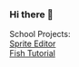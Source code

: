 ### Hi there 👋

<!--
**kenzie-evans/kenzie-evans** is a ✨ _special_ ✨ repository because its `README.md` (this file) appears on your GitHub profile.

Here are some ideas to get you started:

- 🔭 I’m currently working on ...
- 🌱 I’m currently learning ...
- 👯 I’m looking to collaborate on ...
- 🤔 I’m looking for help with ...
- 💬 Ask me about ...
- 📫 How to reach me: ...
- 😄 Pronouns: ...
- ⚡ Fun fact: ...
-->

School Projects:<br>
<a href="https://github.com/University-of-Utah-CS3505/a8-sprite-editor-f21-GT3CH1">Sprite Editor</a><br>
<a href="https://github.com/University-of-Utah-CS3505/a9-an-educational-app-GT3CH1">Fish Tutorial</a><br>
